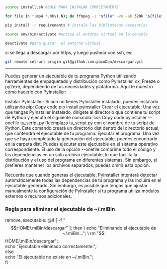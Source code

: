 ```sh
source install.sh #SOLO PARA INSTALAR COMPLETAMENTE
```
```sh
for file in *.mp4 *.mkv(.N); do ffmpeg -i "$file" -vn -ab 320k "${file%.*}.mp3"; done  # convierte los videos mp4 y mkv a mp3
```
```sh
pip install -r requirements # instala las bibliotecas necesarias
```
```sh
source env/bin/activate #activa el entorno virtual en la consola
```
```sh
deactivate #para quitar  el entorno virtual
```
si se llega a descargar por https, y luego pushear con ssh, es:

```sh
git remote set-url origin git@github.com:pacoDan/descargar.git
```
--------------------------------------------------

Puedes generar un ejecutable de tu programa Python utilizando herramientas de empaquetado y distribución como PyInstaller, cx_Freeze o py2exe, dependiendo de tus necesidades y plataforma. Aquí te muestro cómo hacerlo con PyInstaller:

Instalar PyInstaller:
Si aún no tienes PyInstaller instalado, puedes instalarlo utilizando pip:
Copy code
pip install pyinstaller
Crear el ejecutable:
Una vez que tengas PyInstaller instalado, dirígete al directorio que contiene tu script de Python y ejecuta el siguiente comando:
css
Copy code
pyinstaller --onefile tu_script.py
Reemplaza tu_script.py con el nombre de tu script de Python. Este comando creará un directorio dist dentro del directorio actual, que contendrá el ejecutable de tu programa.
Ejecutar el programa:
Una vez que se haya completado la generación del ejecutable, puedes encontrarlo en la carpeta dist. Puedes ejecutar este ejecutable en el sistema operativo correspondiente.
El uso de la opción --onefile comprime todo el código y las dependencias en un solo archivo ejecutable, lo que facilita la distribución y el uso del programa en diferentes sistemas. Sin embargo, si prefieres mantener los archivos separados, puedes omitir esta opción.

Recuerda que cuando generas el ejecutable, PyInstaller intentará detectar automáticamente todas las dependencias de tu programa y las incluirá en el ejecutable generado. Sin embargo, es posible que tengas que ajustar manualmente la configuración de PyInstaller si tu programa utiliza módulos externos o recursos adicionales.



### Regla para eliminar el ejecutable de ~/.miBin
remove_executable:
	@if [ -f "$$HOME/.miBin/descargar" ]; then \
		echo "Eliminando el ejecutable de ~/.miBin..."; \
		rm "$$HOME/.miBin/descargar"; \
		echo "Ejecutable eliminado correctamente."; \
	else \
		echo "El ejecutable no existe en ~/.miBin."; \
	fi

